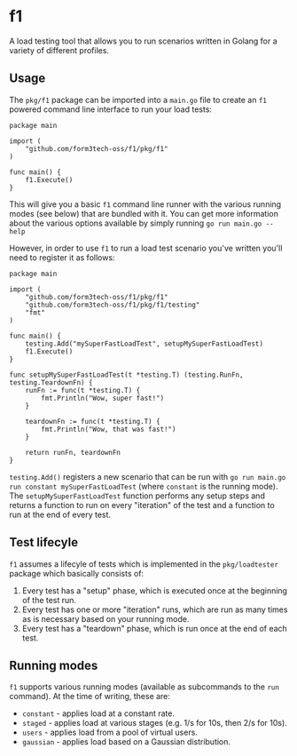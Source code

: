 # f1
A load testing tool that allows you to run scenarios written in Golang for a variety of different profiles.

## Usage
The `pkg/f1` package can be imported into a `main.go` file to create an `f1` powered command line interface to run your load tests:

```golang
package main

import (
    "github.com/form3tech-oss/f1/pkg/f1"
)

func main() {
    f1.Execute()
}
``` 

This will give you a basic `f1` command line runner with the various running modes (see below) that are bundled with it. You can get more information about the various options available by simply running `go run main.go --help`

However, in order to use `f1` to run a load test scenario you've written you'll need to register it as follows:

```golang
package main

import (
    "github.com/form3tech-oss/f1/pkg/f1"
    "github.com/form3tech-oss/f1/pkg/f1/testing"
    "fmt"
)

func main() {
    testing.Add("mySuperFastLoadTest", setupMySuperFastLoadTest)
    f1.Execute()
}

func setupMySuperFastLoadTest(t *testing.T) (testing.RunFn, testing.TeardownFn) {
    runFn := func(t *testing.T) {
        fmt.Println("Wow, super fast!")
    }

    teardownFn := func(t *testing.T) {
        fmt.Println("Wow, that was fast!")
    }

    return runFn, teardownFn
}
```

`testing.Add()` registers a new scenario that can be run with `go run main.go run constant mySuperFastLoadTest` (where `constant` is the running mode). The `setupMySuperFastLoadTest` function performs any setup steps and returns a function to run on every "iteration" of the test and a function to run at the end of every test.

## Test lifecyle
`f1` assumes a lifecyle of tests which is implemented in the `pkg/loadtester` package which basically consists of:

1. Every test has a "setup" phase, which is executed once at the beginning of the test run.
2. Every test has one or more "iteration" runs, which are run as many times as is necessary based on your running mode.
3. Every test has a "teardown" phase, which is run once at the end of each test.

## Running modes
`f1` supports various running modes (available as subcommands to the `run` command). At the time of writing, these are:

* `constant` - applies load at a constant rate.
* `staged` - applies load at various stages (e.g. 1/s for 10s, then 2/s for 10s).
* `users` - applies load from a pool of virtual users.
* `gaussian` - applies load based on a Gaussian distribution.

